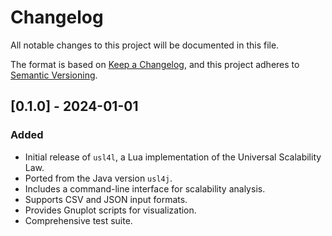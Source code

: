# Changelog

All notable changes to this project will be documented in this file.

The format is based on [Keep a Changelog](https://keepachangelog.com/en/1.0.0/),
and this project adheres to [Semantic Versioning](https://semver.org/spec/v2.0.0.html).

## [0.1.0] - 2024-01-01

### Added

- Initial release of `usl4l`, a Lua implementation of the Universal Scalability Law.
- Ported from the Java version `usl4j`.
- Includes a command-line interface for scalability analysis.
- Supports CSV and JSON input formats.
- Provides Gnuplot scripts for visualization.
- Comprehensive test suite.